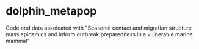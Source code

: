 # dolphin_metapop
Code and data assoicated with "Seasonal contact and migration structure mass epidemics and inform outbreak preparedness in a vulnerable marine mammal"
